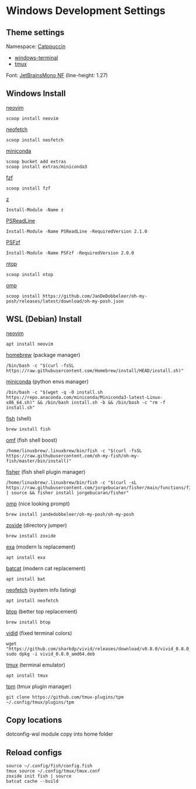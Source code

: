 # Windows Development Settings

## Theme settings

Namespace: [Catppuccin](https://github.com/catppuccin/catppuccin)

- [windows-terminal](https://github.com/catppuccin/windows-terminal)
- [tmux](https://github.com/catppuccin/tmux)

Font: [JetBrainsMono NF](https://github.com/ryanoasis/nerd-fonts/releases/download/v2.1.0/JetBrainsMono.zip) (line-height: 1.27)

## Windows Install

[neovim](https://github.com/neovim/neovim/wiki/Installing-Neovim)
```
scoop install neovim
```
    
[neofetch](https://github.com/dylanaraps/neofetch)
```
scoop install neofetch
```

[miniconda](https://docs.conda.io/en/latest/miniconda.html#windows-installers)
```
scoop bucket add extras
scoop install extras/miniconda3
```

[fzf](https://github.com/junegunn/fzf)
```
scoop install fzf
```

[z](https://www.powershellgallery.com/packages/z/1.1.13)
```
Install-Module -Name z
```

[PSReadLine](https://www.powershellgallery.com/packages/PSReadLine/2.1.0)
```
Install-Module -Name PSReadLine -RequiredVersion 2.1.0
```

[PSFzf](https://www.powershellgallery.com/packages/PSFzf/2.0.0)
```
Install-Module -Name PSFzf -RequiredVersion 2.0.0
```

[ntop](https://github.com/gsass1/NTop)
 ```
 scoop install ntop
 ```

[omp](https://ohmyposh.dev/docs/installation/windows)
```
scoop install https://github.com/JanDeDobbeleer/oh-my-posh/releases/latest/download/oh-my-posh.json
```

## WSL (Debian) Install

[neovim](https://github.com/neovim/neovim/wiki/Installing-Neovim)
```
apt install neovim
```

[homebrew](https://brew.sh/) (package manager)
```
/bin/bash -c "$(curl -fsSL https://raw.githubusercontent.com/Homebrew/install/HEAD/install.sh)"
```

[miniconda](https://docs.conda.io/en/latest/miniconda.html#linux-installers) (python envs manager)
```
/bin/bash -c "$(wget -q -O install.sh https://repo.anaconda.com/miniconda/Miniconda3-latest-Linux-x86_64.sh)" && /bin/bash install.sh -b && /bin/bash -c "rm -f install.sh"
```

[fish](https://fishshell.com/) (shell)
```
brew install fish
```
 
[omf](https://github.com/oh-my-fish/oh-my-fish) (fish shell boost)
```
/home/linuxbrew/.linuxbrew/bin/fish -c "$(curl -fsSL https://raw.githubusercontent.com/oh-my-fish/oh-my-fish/master/bin/install)"
```

[fisher](https://github.com/jorgebucaran/fisher) (fish shell plugin manager)
```
/home/linuxbrew/.linuxbrew/bin/fish -c "$(curl -sL https://raw.githubusercontent.com/jorgebucaran/fisher/main/functions/fisher.fish) | source && fisher install jorgebucaran/fisher"
```

[omp](https://ohmyposh.dev/docs/installation/linux) (nice looking prompt)
```
brew install jandedobbeleer/oh-my-posh/oh-my-posh
```

[zoxide](https://github.com/ajeetdsouza/zoxide) (directory jumper)
```
brew install zoxide
```

[exa](https://the.exa.website/#installation) (modern ls replacement)
```
apt install exa
```

[batcat](https://github.com/sharkdp/bat) (modern cat replacement)
```
apt install bat
```

[neofetch](https://github.com/dylanaraps/neofetch) (system info listing)
```
apt install neofetch
```

[btop](https://github.com/aristocratos/btop?tab=readme-ov-file#installation) (better top replacement)
```
brew install btop
```

[vidid](https://github.com/sharkdp/vivid) (fixed terminal colors)
```
wget "https://github.com/sharkdp/vivid/releases/download/v0.8.0/vivid_0.8.0_amd64.deb"
sudo dpkg -i vivid_0.8.0_amd64.deb
```

[tmux](https://github.com/tmux/tmux/wiki) (terminal emulator)
```
apt install tmux
```

[tpm](https://github.com/tmux-plugins/tpm) (tmux plugin manager)
```
git clone https://github.com/tmux-plugins/tpm ~/.config/tmux/plugins/tpm
```

## Copy locations

dotconfig-wsl module copy into home folder

## Reload configs
```
source ~/.config/fish/config.fish
tmux source ~/.config/tmux/tmux.conf
zoxide init fish | source
batcat cache --build
```
